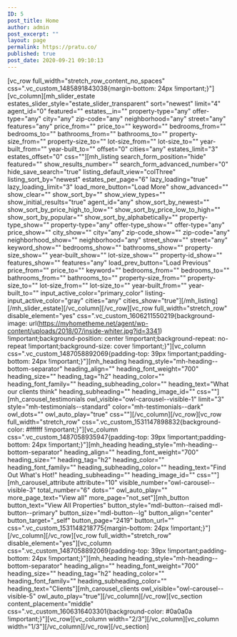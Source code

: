 ```yaml
---
ID: 5
post_title: Home
author: admin
post_excerpt: ""
layout: page
permalink: https://pratu.co/
published: true
post_date: 2020-09-21 09:10:13
---
```

[vc_row full_width="stretch_row_content_no_spaces" css=".vc_custom_1485891843038{margin-bottom: 24px !important;}"][vc_column][mh_slider_estate estates_slider_style="estate_slider_transparent" sort="newest" limit="4" agent_id="0" featured="" estates__in="" property-type="any" offer-type="any" city="any" zip-code="any" neighborhood="any" street="any" features="any" price_from="" price_to="" keyword="" bedrooms_from="" bedrooms_to="" bathrooms_from="" bathrooms_to="" property-size_from="" property-size_to="" lot-size_from="" lot-size_to="" year-built_from="" year-built_to="" offset="0" cities="any" estates_limit="3" estates_offset="0" css=""][mh_listing search_form_position="hide" featured="" show_results_number="" search_form_advanced_number="0" hide_save_search="true" listing_default_view="colThree" listing_sort_by="newest" estates_per_page="6" lazy_loading="true" lazy_loading_limit="3" load_more_button="Load More" show_advanced="" show_clear="" show_sort_by="" show_view_types="" show_initial_results="true" agent_id="any" show_sort_by_newest="" show_sort_by_price_high_to_low="" show_sort_by_price_low_to_high="" show_sort_by_popular="" show_sort_by_alphabetically="" property-type_show="" property-type="any" offer-type_show="" offer-type="any" price_show="" city_show="" city="any" zip-code_show="" zip-code="any" neighborhood_show="" neighborhood="any" street_show="" street="any" keyword_show="" bedrooms_show="" bathrooms_show="" property-size_show="" year-built_show="" lot-size_show="" property-id_show="" features_show="" features="any" load_prev_button="Load Previous" price_from="" price_to="" keyword="" bedrooms_from="" bedrooms_to="" bathrooms_from="" bathrooms_to="" property-size_from="" property-size_to="" lot-size_from="" lot-size_to="" year-built_from="" year-built_to="" input_active_color="primary_color" listing-input_active_color="gray" cities="any" cities_show="true"][/mh_listing][/mh_slider_estate][/vc_column][/vc_row][vc_row full_width="stretch_row" disable_element="yes" css=".vc_custom_1606211550219{background-image: url(https://myhometheme.net/agent/wp-content/uploads/2018/07/inside-whiter.jpg?id=3341) !important;background-position: center !important;background-repeat: no-repeat !important;background-size: cover !important;}"][vc_column css=".vc_custom_1487058892069{padding-top: 39px !important;padding-bottom: 24px !important;}"][mh_heading heading_style="mh-heading--bottom-separator" heading_align="" heading_font_weight="700" heading_size="" heading_tag="h2" heading_color="" heading_font_family="" heading_subheading_color="" heading_text="What our clients think" heading_subheading="" heading_image_id="" css=""][mh_carousel_testimonials owl_visible="owl-carousel--visible-1" limit="3" style="mh-testimonials--standard" color="mh-testimonials--dark" owl_dots="" owl_auto_play="true" css=""][/vc_column][/vc_row][vc_row full_width="stretch_row" css=".vc_custom_1531147898832{background-color: #ffffff !important;}"][vc_column css=".vc_custom_1487058935947{padding-top: 39px !important;padding-bottom: 24px !important;}"][mh_heading heading_style="mh-heading--bottom-separator" heading_align="" heading_font_weight="700" heading_size="" heading_tag="h2" heading_color="" heading_font_family="" heading_subheading_color="" heading_text="Find Out What's Hot!" heading_subheading="" heading_image_id="" css=""][mh_carousel_attribute attribute="10" visible_number="owl-carousel--visible-3" total_number="6" dots="" owl_auto_play="" more_page_text="View all" more_page="not_set"][mh_button button_text="View All Properties" button_style="mdl-button--raised mdl-button--primary" button_size="mdl-button--lg" button_align="center" button_target="_self" button_page="2419" button_url="" css=".vc_custom_1531148218775{margin-bottom: 24px !important;}"][/vc_column][/vc_row][vc_row full_width="stretch_row" disable_element="yes"][vc_column css=".vc_custom_1487058892069{padding-top: 39px !important;padding-bottom: 24px !important;}"][mh_heading heading_style="mh-heading--bottom-separator" heading_align="" heading_font_weight="700" heading_size="" heading_tag="h2" heading_color="" heading_font_family="" heading_subheading_color="" heading_text="Clients"][mh_carousel_clients owl_visible="owl-carousel--visible-5" owl_auto_play="true"][/vc_column][/vc_row][vc_section content_placement="middle" css=".vc_custom_1606316403301{background-color: #0a0a0a !important;}"][vc_row][vc_column width="2/3"][/vc_column][vc_column width="1/3"][/vc_column][/vc_row][/vc_section]